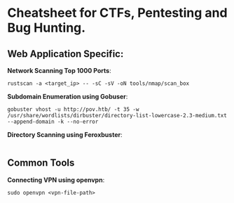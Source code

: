 # Cheatsheet for CTFs, Pentesting and Bug Hunting.

## Web Application Specific:

**Network Scanning Top 1000 Ports**:

```
rustscan -a <target_ip> -- -sC -sV -oN tools/nmap/scan_box
```

**Subdomain Enumeration using Gobuser**:

```
gobuster vhost -u http://pov.htb/ -t 35 -w /usr/share/wordlists/dirbuster/directory-list-lowercase-2.3-medium.txt --append-domain -k --no-error
```

**Directory Scanning using Feroxbuster**:

```

```

## Common Tools

**Connecting VPN using openvpn**:

```
sudo openvpn <vpn-file-path>
```
